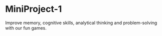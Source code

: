 # MiniProject-1
Improve memory, cognitive skills, analytical thinking and problem-solving with our fun games.
